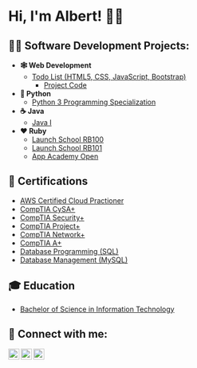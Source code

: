 <h1>Hi, I'm Albert! 👋🏼

<h2>👨‍💻 Software Development Projects:</h2>

- <b>🕸 Web Development</b>
  - [Todo List (HTML5, CSS, JavaScript, Bootstrap)](https://chekhov.netlify.app/index.html)
    - [Project Code](https://github.com/albertintech/FirstProject)
- <b>🐍 Python</b>
  - [Python 3 Programming Specialization](https://github.com/albertintech/Python_3_Programming_Specialization)
- <b>☕️ Java</b>
  - [Java I](https://github.com/albertintech/Java-I)
- <b>❤️ Ruby</b>
  - [Launch School RB100](https://github.com/albertintech/RB100)
  - [Launch School RB101](https://github.com/albertintech/RB101)
  - [App Academy Open](https://github.com/albertintech/App-Academy-Open)

<h2>📄 Certifications</h2>

- [AWS Certified Cloud Practioner](https://www.credly.com/users/albert-e-ramos/badges)
- [CompTIA CySA+](https://www.credly.com/badges/9d10fc96-22b1-4c7c-955e-9df5b83f5d03/public_url)
- [CompTIA Security+](https://www.credly.com/users/albert-e-ramos/badges)
- [CompTIA Project+](https://www.credly.com/users/albert-e-ramos/badges)
- [CompTIA Network+](https://www.credly.com/users/albert-e-ramos/badges)
- [CompTIA A+](https://www.credly.com/users/albert-e-ramos/badges)
- [Database Programming (SQL)](https://www.credly.com/users/albert-e-ramos/badges)
- [Database Management (MySQL)](https://www.credly.com/users/albert-e-ramos/badges)
  
<h2>🎓 Education</h2>

- [Bachelor of Science in Information Technology](https://github.com/albertintech/BSIT-Degree)

<h2>🤝 Connect with me:</h2>

[<img align="left" alt="AlbertRamos | Twitter" width="22px" src="https://cdn.jsdelivr.net/npm/simple-icons@v3/icons/twitter.svg" />][twitter]
[<img align="left" alt="AlbertRamos | LinkedIn" width="22px" src="https://cdn.jsdelivr.net/npm/simple-icons@v3/icons/linkedin.svg" />][linkedin]
[<img align="left" alt="AlbertRamos | Instagram" width="22px" src="https://cdn.jsdelivr.net/npm/simple-icons@v3/icons/instagram.svg" />][instagram]

[twitter]: https://twitter.com/albertintech
[instagram]: https://www.instagram.com/albertintech/
[linkedin]: https://linkedin.com/in/albert-e-ramos

<!--
**albertintech/albertintech** is a ✨ _special_ ✨ repository because its `README.md` (this file) appears on your GitHub profile.

Here are some ideas to get you started:

- 🔭 I’m currently working on ...
- 🌱 I’m currently learning ...
- 👯 I’m looking to collaborate on ...
- 🤔 I’m looking for help with ...
- 💬 Ask me about ...
- 📫 How to reach me: ...
- 😄 Pronouns: ...
- ⚡ Fun fact: ...
-->
